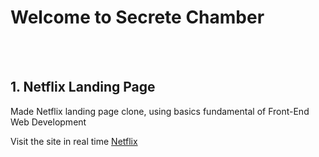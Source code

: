 # Welcome to Secrete Chamber
<br>
<br>

## 1. Netflix Landing Page
   <p>Made Netflix landing page clone, using basics fundamental of Front-End Web Development </p>
   Visit the site in real time <a href="https://netflixlandingpages.netlify.app/">Netflix</a>
